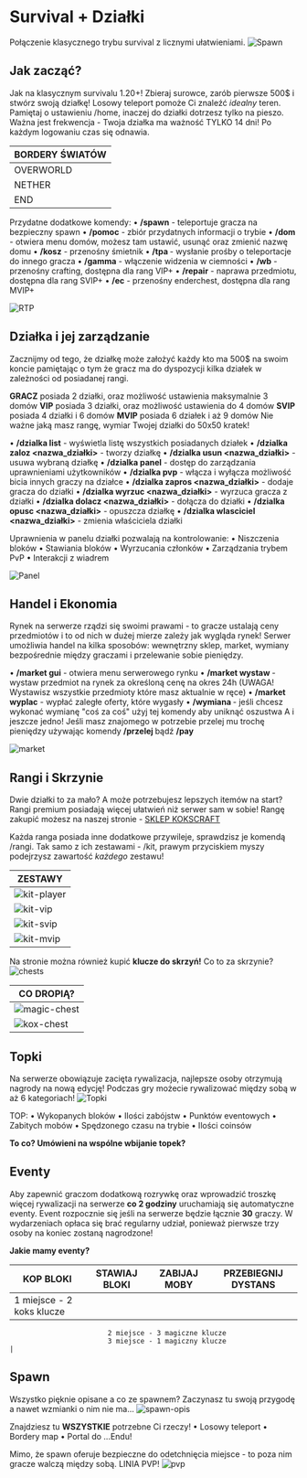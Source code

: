 # Survival + Działki <!-- DECODE / SUNSHINE -->
Połączenie klasycznego trybu survival z licznymi ułatwieniami. 
![Spawn](/assets/survival-dzialki/survival-spawn.png)

## Jak zacząć? <!-- DECODE -->
Jak na klasycznym survivalu 1.20+! Zbieraj surowce, zarób pierwsze 500$ i stwórz swoją działkę! 
Losowy teleport pomoże Ci znaleźć *idealny* teren.
Pamiętaj o ustawieniu /home, inaczej do działki dotrzesz tylko na pieszo.
Ważna jest frekwencja - Twoja działka ma ważność TYLKO 14 dni! Po każdym logowaniu czas się odnawia.

|     **BORDERY ŚWIATÓW**      |
|------------------------------|
| OVERWORLD   | 20000 x 20000  |
| NETHER      | 10000 x 10000  |
| END         | 15000 x 15000  |   

Przydatne dodatkowe komendy:
• **/spawn** - teleportuje gracza na bezpieczny spawn
• **/pomoc** - zbiór przydatnych informacji o trybie
• **/dom** - otwiera menu domów, możesz tam ustawić, usunąć oraz zmienić nazwę domu
• **/kosz** - przenośny śmietnik
• **/tpa <nick>** - wysłanie prośby o teleportacje do innego gracza
• **/gamma** - włączenie widzenia w ciemności
• **/wb** - przenośny crafting, dostępna dla rang VIP+
• **/repair** - naprawa przedmiotu, dostępna dla rang SVIP+
• **/ec** - przenośny enderchest, dostępna dla rang MVIP+

![RTP](/assets/survival-dzialki/rtp.png)

## Działka i jej zarządzanie <!-- SUNSHINE -->
Zacznijmy od tego, że działkę może założyć każdy kto ma 500$ na swoim koncie pamiętając o tym że gracz ma do dyspozycji kilka działek w zależności od posiadanej rangi.

**GRACZ** posiada 2 działki, oraz możliwość ustawienia maksymalnie 3 domów
**VIP** posiada 3 działki, oraz możliwość ustawienia do 4 domów
**SVIP** posiada 4 działki i 6 domów
**MVIP** posiada 6 działek i aż 9 domów
Nie ważne jaką masz rangę, wymiar Twojej działki do 50x50 kratek!


• **/dzialka list** - wyświetla listę wszystkich posiadanych działek
• **/dzialka zaloz <nazwa_działki>** - tworzy działkę
• **/dzialka usun <nazwa_działki>** - usuwa wybraną działkę
• **/dzialka panel** - dostęp do zarządzania uprawnieniami użytkowników
• **/dzialka pvp** - włącza i wyłącza możliwość bicia innych graczy na działce
• **/dzialka zapros <nick> <nazwa_działki>** - dodaje gracza do działki
• **/dzialka wyrzuc <nick> <nazwa_działki>** - wyrzuca gracza z działki
• **/dzialka dolacz <nazwa_działki>** - dołącza do działki
• **/dzialka opusc <nazwa_działki>** - opuszcza działkę
• **/dzialka wlasciciel <nick> <nazwa_działki>** - zmienia właściciela działki

Uprawnienia w panelu działki pozwalają na kontrolowanie:
• Niszczenia bloków
• Stawiania bloków
• Wyrzucania członków
• Zarządzania trybem PvP
• Interakcji z wiadrem

![Panel](/assets/survival-dzialki/panel.png)

## Handel i Ekonomia <!-- SUNSHINE -->
Rynek na serwerze rządzi się swoimi prawami -  to gracze ustalają ceny przedmiotów i to od nich w dużej mierze zależy jak wygląda rynek!
Serwer umożliwia handel na kilka sposobów: wewnętrzny sklep, market, wymiany bezpośrednie między graczami i przelewanie sobie pieniędzy.

• **/market gui** - otwiera menu serwerowego rynku
• **/market wystaw <cena>** - wystaw przedmiot na rynek za określoną cenę na okres 24h (UWAGA! Wystawisz wszystkie przedmioty które masz aktualnie w ręce)
• **/market wyplac** - wypłać zaległe oferty, które wygasły
• **/wymiana <nick>** - jeśli chcesz wykonać wymianę "coś za coś" użyj tej komendy aby uniknąć oszustwa
A i jeszcze jedno! Jeśli masz znajomego w potrzebie przelej mu trochę pieniędzy używając komendy **/przelej <nick> <ilosc>** bądź **/pay <nick> <ilosc>**

![market](/assets/survival-dzialki/market.png)

## Rangi i Skrzynie <!-- DECODE -->
Dwie działki to za mało? A może potrzebujesz lepszych itemów na start? Rangi premium posiadają więcej ułatwień niż serwer sam w sobie!
Rangę zakupić możesz na naszej stronie - [SKLEP KOKSCRAFT](https://kokscraft.pl/sklep/rangi/sv-1-20_1)

Każda ranga posiada inne dodatkowe przywileje, sprawdzisz je komendą /rangi.
Tak samo z ich zestawami - /kit, prawym przyciskiem myszy podejrzysz zawartość *każdego* zestawu!

|                        **ZESTAWY**                      |
|---------------------------------------------------------|
|![kit-player](/assets/survival-dzialki/kit-player.png)   |
|![kit-vip](/assets/survival-dzialki/kit-vip.png)         |
|![kit-svip](/assets/survival-dzialki/kit-svip.png)       |
|![kit-mvip](/assets/survival-dzialki/kit-mvip.png)       |


Na stronie można również kupić **klucze do skrzyń!** Co to za skrzynie?
![chests](/assets/survival-dzialki/chests.png)

|                        **CO DROPIĄ?**                     |
|---------------------------------------------------------  |
|![magic-chest](/assets/survival-dzialki/magic-chest.png)   |
|![kox-chest](/assets/survival-dzialki/kox-chest.png)       |


## Topki <!-- SUNSHINE -->
Na serwerze obowiązuje zacięta rywalizacja, najlepsze osoby otrzymują nagrody na nową edycję!
Podczas gry możecie rywalizować między sobą w aż 6 kategoriach!
![Topki](/assets/survival-dzialki/top-list.png)

TOP:
• Wykopanych bloków
• Ilości zabójstw
• Punktów eventowych
• Zabitych mobów
• Spędzonego czasu na trybie
• Ilości coinsów

**To co? Umówieni na wspólne wbijanie topek?**


## Eventy <!-- DECODE / SUNSHINE -->
Aby zapewnić graczom dodatkową rozrywkę oraz wprowadzić troszkę więcej rywalizacji na serwerze **co 2 godziny** uruchamiają się automatyczne eventy.
Event rozpocznie się jeśli na serwerze będzie łącznie **30** graczy.
W wydarzeniach opłaca się brać regularny udział, ponieważ pierwsze trzy osoby na koniec zostaną nagrodzone!

**Jakie mamy eventy?**

| **KOP BLOKI**   | **STAWIAJ BLOKI**   | **ZABIJAJ MOBY**   | **PRZEBIEGNIJ DYSTANS**   |
|-----------------|---------------------|--------------------|---------------------------|
|                            1 miejsce - 2 koks klucze
                            2 miejsce - 3 magiczne klucze
                            3 miejsce - 1 magiczny klucze                                |

## Spawn
Wszystko pięknie opisane a co ze spawnem? Zaczynasz tu swoją przygodę a nawet wzmianki o nim nie ma...
![spawn-opis](/assets/survival-dzialki/spawn-desc.png)

Znajdziesz tu **WSZYSTKIE** potrzebne Ci rzeczy! 
• Losowy teleport
• Bordery map
• Portal do ...Endu!

Mimo, że spawn oferuje bezpieczne do odetchnięcia miejsce - to poza nim gracze walczą między sobą. 
LINIA PVP!
![pvp](/assets/survival-dzialki/pvp.png)

